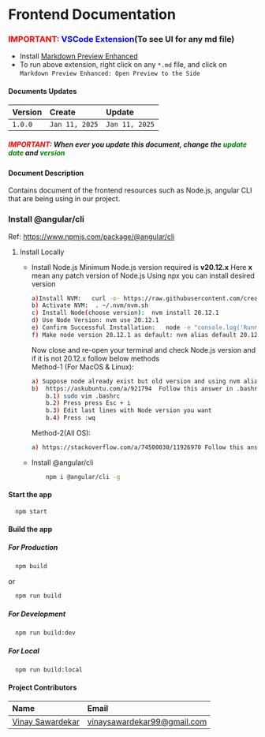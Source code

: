 # Frontend Documentation

### <span style="color:red">IMPORTANT: </span><span style="color:blue">VSCode Extension</span>(To see UI for any md file)

- Install [Markdown Preview Enhanced](https://marketplace.visualstudio.com/items?itemName=shd101wyy.markdown-preview-enhanced)
- To run above extension, right click on any `*.md` file, and click on `Markdown Preview Enhanced: Open Preview to the Side`

#### Documents Updates

| Version | Create         | Update         |
| :------ | :------------- | :------------- |
| `1.0.0` | `Jan 11, 2025` | `Jan 11, 2025` |

##### <span style="color:red">IMPORTANT: </span> When ever you update this document, change the <span style="color:green">update date</span> and <span style="color:green">version</span>

#### Document Description

Contains document of the frontend resources such as Node.js, angular CLI that are being using in our project.

### Install @angular/cli

Ref: https://www.npmjs.com/package/@angular/cli

1. Install Locally

   - Install Node.js
     Minimum Node.js version required is **v20.12.x**
     Here **x** mean any patch version of Node.js
     Using npx you can install desired version

     ```sh
     a)Install NVM:   curl -o- https://raw.githubusercontent.com/creationix/nvm/v0.39.1/install.sh | bash
     b) Activate NVM:  . ~/.nvm/nvm.sh
     c) Install Node(choose version):  nvm install 20.12.1
     d) Use Node Version: nvm use 20.12.1
     e) Confirm Successful Installation:   node -e "console.log('Running Node.js ' + process.version)"
     f) Make node version 20.12.1 as default: nvm alias default 20.12.1
     ```

     Now close and re-open your terminal and check Node.js version and if it is not 20.12.x follow below methods
     <space></space>
     <br>
     Method-1 (For MacOS & Linux):<br>

     ```sh
     a) Suppose node already exist but old version and using nvm alias default 20.12.1 it is not setting to default.
     b)  https://askubuntu.com/a/921794  Follow this answer in .bashrc file in last edit node version (or below steps)
         b.1) sudo vim .bashrc
         b.2) Press press Esc + i
         b.3) Edit last lines with Node version you want
         b.4) Press :wq
     ```

     Method-2(All OS):<br>

     ```sh
     a) https://stackoverflow.com/a/74500030/11926970 Follow this answer  nvm alias default node
     ```

   - Install @angular/cli
     ```sh
         npm i @angular/cli -g
     ```

#### Start the app

```bash
  npm start
```

#### Build the app

##### For Production

```bash
  npm build
```

or

```bash
  npm run build
```

##### For Development

```bash
  npm run build:dev
```

##### For Local

```bash
  npm run build:local
```

#### Project Contributors

| Name                                                              | Email                         |
| :---------------------------------------------------------------- | :---------------------------- |
| [Vinay Sawardekar](https://www.linkedin.com/in/vinay-sawardekar/) | <vinaysawardekar99@gmail.com> |

